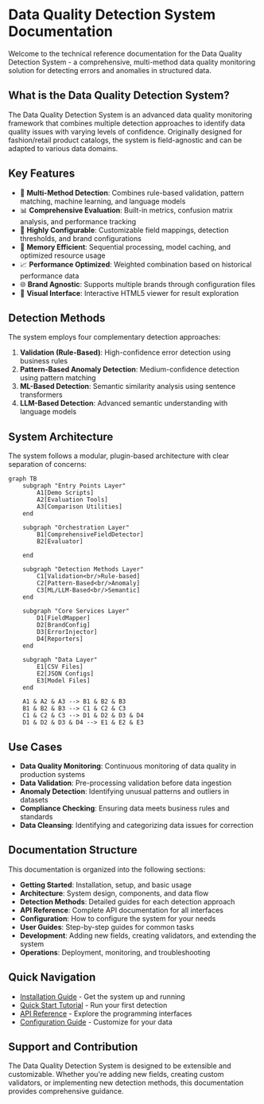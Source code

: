 # Data Quality Detection System Documentation

Welcome to the technical reference documentation for the Data Quality Detection System - a comprehensive, multi-method data quality monitoring solution for detecting errors and anomalies in structured data.

## What is the Data Quality Detection System?

The Data Quality Detection System is an advanced data quality monitoring framework that combines multiple detection approaches to identify data quality issues with varying levels of confidence. Originally designed for fashion/retail product catalogs, the system is field-agnostic and can be adapted to various data domains.

## Key Features

- 🎯 **Multi-Method Detection**: Combines rule-based validation, pattern matching, machine learning, and language models
- 📊 **Comprehensive Evaluation**: Built-in metrics, confusion matrix analysis, and performance tracking
- 🔧 **Highly Configurable**: Customizable field mappings, detection thresholds, and brand configurations
- 💾 **Memory Efficient**: Sequential processing, model caching, and optimized resource usage
- 📈 **Performance Optimized**: Weighted combination based on historical performance data
- 🌐 **Brand Agnostic**: Supports multiple brands through configuration files
- 📱 **Visual Interface**: Interactive HTML5 viewer for result exploration

## Detection Methods

The system employs four complementary detection approaches:

1. **Validation (Rule-Based)**: High-confidence error detection using business rules
2. **Pattern-Based Anomaly Detection**: Medium-confidence detection using pattern matching
3. **ML-Based Detection**: Semantic similarity analysis using sentence transformers
4. **LLM-Based Detection**: Advanced semantic understanding with language models

## System Architecture

The system follows a modular, plugin-based architecture with clear separation of concerns:

```mermaid
graph TB
    subgraph "Entry Points Layer"
        A1[Demo Scripts]
        A2[Evaluation Tools]
        A3[Comparison Utilities]
    end
    
    subgraph "Orchestration Layer"
        B1[ComprehensiveFieldDetector]
        B2[Evaluator]
        
    end
    
    subgraph "Detection Methods Layer"
        C1[Validation<br/>Rule-based]
        C2[Pattern-Based<br/>Anomaly]
        C3[ML/LLM-Based<br/>Semantic]
    end
    
    subgraph "Core Services Layer"
        D1[FieldMapper]
        D2[BrandConfig]
        D3[ErrorInjector]
        D4[Reporters]
    end
    
    subgraph "Data Layer"
        E1[CSV Files]
        E2[JSON Configs]
        E3[Model Files]
    end
    
    A1 & A2 & A3 --> B1 & B2 & B3
    B1 & B2 & B3 --> C1 & C2 & C3
    C1 & C2 & C3 --> D1 & D2 & D3 & D4
    D1 & D2 & D3 & D4 --> E1 & E2 & E3
```

## Use Cases

- **Data Quality Monitoring**: Continuous monitoring of data quality in production systems
- **Data Validation**: Pre-processing validation before data ingestion
- **Anomaly Detection**: Identifying unusual patterns and outliers in datasets
- **Compliance Checking**: Ensuring data meets business rules and standards
- **Data Cleansing**: Identifying and categorizing data issues for correction

## Documentation Structure

This documentation is organized into the following sections:

- **Getting Started**: Installation, setup, and basic usage
- **Architecture**: System design, components, and data flow
- **Detection Methods**: Detailed guides for each detection approach
- **API Reference**: Complete API documentation for all interfaces
- **Configuration**: How to configure the system for your needs
- **User Guides**: Step-by-step guides for common tasks
- **Development**: Adding new fields, creating validators, and extending the system
- **Operations**: Deployment, monitoring, and troubleshooting

## Quick Navigation

- [Installation Guide](getting-started/installation.md) - Get the system up and running
- [Quick Start Tutorial](getting-started/quick-start.md) - Run your first detection
- [API Reference](api/interfaces.md) - Explore the programming interfaces
- [Configuration Guide](configuration/brand-config.md) - Customize for your data

## Support and Contribution

The Data Quality Detection System is designed to be extensible and customizable. Whether you're adding new fields, creating custom validators, or implementing new detection methods, this documentation provides comprehensive guidance.